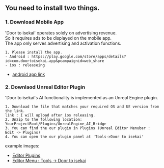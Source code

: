 ## You need to install two things.  

### 1. Download Mobile App  
'Door to isekai' operates solely on advertising revenue.   
So it requires ads to be displayed on the mobile app.  
The app only serves advertising and activation functions.  
```
1. Please install the app.  
- Android : https://play.google.com/store/apps/details?id=com.doortoisekai.app&pcampaignid=web_share
- ios : releaseing
```
- [android app link](https://play.google.com/store/apps/details?id=com.doortoisekai.app&pcampaignid=web_share)


### 2. Downlaod Unreal Editor Plugin  
'Door to isekai's AI functionality is implemented as an Unreal Engine plugin.  
```
1. Download the file that matches your required OS and UE version from the link.  
link : I will upload after ios releasing.  
2. Unzip to the following location: YourProjectRoot/Plugins/UnrealEngine_AI_Bridge
3. You can find the our plugin in Plugins (Unreal Editor Menubar : Edit -> Plugins)
4. You can open the our plugin panel at 'Tools->Door to isekai'
```
example images:   
- [Editor Plugins](https://github.com/LSG7/UnrealEngine_AI_Bridge/blob/main/docs/images/Plugins_0.png)  
- [Editor Menu : Tools -> Door to isekai](https://github.com/LSG7/UnrealEngine_AI_Bridge/blob/main/docs/images/Plugins_1.jpg)
